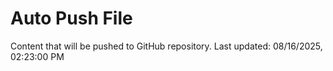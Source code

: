 # Auto Push File

Content that will be pushed to GitHub repository.
Last updated: 08/16/2025, 02:23:00 PM